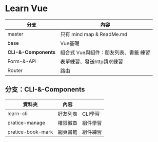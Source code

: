 # Learn Vue

| 分支                      | 內容                                  |
| ------------------------ | ------------------------------------ |
| master                   | 只有 mind map & ReadMe.md             |
| base                     | Vue基礎                               |
| <b>CLI-&-Components</b>  | 組合式 Vue與組件：朋友列表、書籤 練習      |
| Form-&-API               | 表單練習、發送http請求練習               |
| Router                   | 路由                                  |

## 分支：CLI-&-Components
| 資料夾             | 內容      |         |
| ----------------- | -------- | ------- |
| learn-cli				  | 好友列表   | CLI學習 |
| pratice-manage    | 權限徽章   | 組件學習 |
| pratice-book-mark | 網頁書籤   | 組件練習 |
